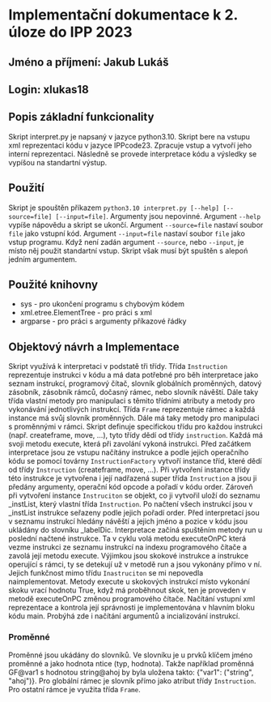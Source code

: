 # Implementační dokumentace k 2. úloze do IPP 2023
## Jméno a příjmení: Jakub Lukáš
## Login: xlukas18

## Popis základní funkcionality
Skript interpret.py je napsaný v jazyce python3.10. Skript bere na vstupu xml reprezentaci kódu v jazyce IPPcode23. Zpracuje vstup a vytvoří jeho interní reprezentaci. Následně se provede interpretace kódu a výsledky se vypíšou na standartní výstup.

## Použití
Skript je spouštěn příkazem `python3.10 interpret.py [--help] [--source=file] [--input=file]`. Argumenty jsou nepovinné. Argument `--help` vypíše nápovědu a skript se ukončí. Argument `--source=file` nastaví soubor `file` jako vstupní kód. Argument `--input=file` nastaví soubor `file` jako vstup programu. Když není zadán argument `--source`, nebo `--input`, je místo něj použit standartní vstup. Skript však musí být spuštěn s alepoń jedním argumentem.

## Použité knihovny
- sys - pro ukončení programu s chybovým kódem
- xml.etree.ElementTree - pro práci s xml
- argparse - pro práci s argumenty příkazové řádky

## Objektový návrh a Implementace
Skript využívá k interpretaci v podstatě tři třídy. Třída `Instruction` reprezentuje instrukci v kódu a má data potřebné pro běh interpretace jako seznam instrukcí, programový čítač, slovník globálních proměnných, datový zásobník, zásobník rámců, dočasný rámec, nebo slovník návěští. Dále taky třída vlastní metody pro manipulaci s těmito třídními atributy a metody pro vykonávání jednotlivých instrukcí. Třída `Frame` reprezentuje rámec a každá instance má svůj slovník proměnných. Dále má taky metody pro manipulaci s proměnnými v rámci. Skript definuje specifickou třídu pro každou instrukci (např. createframe, move, ...), tyto třídy dědí od třídy `instruction`. Každá má svoji metodu execute, která při zavolání vykoná instrukci. Před začátkem interpretace jsou ze vstupu načítány instrukce a podle jejich operačního kódu se pomocí továrny `InstructionFactory` vytvoří instance tříd, které dědí od třídy `Instruction` (createframe, move, ...). Při vytvoření instance třídy této instrukce je vytvořena i její nadřazená super třída `Instruction` a jsou ji předány argumenty, operační kód opcode a pořadí v kódu order. Zároveň při vytvoření instance `Instruciton` se objekt, co ji vytvořil uloží do seznamu _instList, který vlastní třída `Instruction`. Po načtení všech instrukcí jsou v _instList instrukce seřazeny podle jejich pořadí order. Před interpretací jsou v seznamu instrukcí hledány návěští a jejich jméno a pozice v kódu jsou ukládány do slovníku _labelDic. Interpretace začíná spuštěním metody run u poslední načtené instrukce. Ta v cyklu volá metodu executeOnPC která vezme instrukci ze seznamu instrukcí na indexu programového čítače a zavolá její metodu execute. Výjimkou jsou skokové instrukce a instrukce operující s rámci, ty se detekují už v metodě run a jsou vykonány přímo v ní. Jejich funkčnost mimo třídu `Inastruciton` se mi nepovedla naimplementovat. Metody execute u skokových instrukcí místo vykonání skoku vrací hodnotu True, když má proběhnout skok, ten je proveden v metodě executeOnPC změnou programového čítače. Načítání vstupní xml reprezentace a kontrola její správnosti je implementována v hlavním bloku kódu main. Probýhá zde i načítání argumentů a incializování instrukcí.
### Proměnné
Proměnné jsou ukádány do slovníků. Ve slovníku je u prvků klíčem jméno proměnné a jako hodnota ntice (typ, hodnota). Takže například proměnná GF@var1 s hodnotou string@ahoj by byla uložena takto: {"var1": ("string", "ahoj")}. Pro globální rámec je slovník přímo jako atribut třídy `Instruction`. Pro ostatní rámce je využita třída `Frame`.